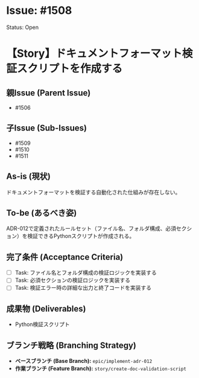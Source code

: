 # Issue: #1508
Status: Open
# 【Story】ドキュメントフォーマット検証スクリプトを作成する

## 親Issue (Parent Issue)
- #1506

## 子Issue (Sub-Issues)
- #1509
- #1510
- #1511

## As-is (現状)
ドキュメントフォーマットを検証する自動化された仕組みが存在しない。

## To-be (あるべき姿)
ADR-012で定義されたルールセット（ファイル名、フォルダ構成、必須セクション）を検証できるPythonスクリプトが作成される。

## 完了条件 (Acceptance Criteria)
- [ ] Task: ファイル名とフォルダ構成の検証ロジックを実装する
- [ ] Task: 必須セクションの検証ロジックを実装する
- [ ] Task: 検証エラー時の詳細な出力と終了コードを実装する

## 成果物 (Deliverables)
- Python検証スクリプト

## ブランチ戦略 (Branching Strategy)
- **ベースブランチ (Base Branch):** `epic/implement-adr-012`
- **作業ブランチ (Feature Branch):** `story/create-doc-validation-script`
